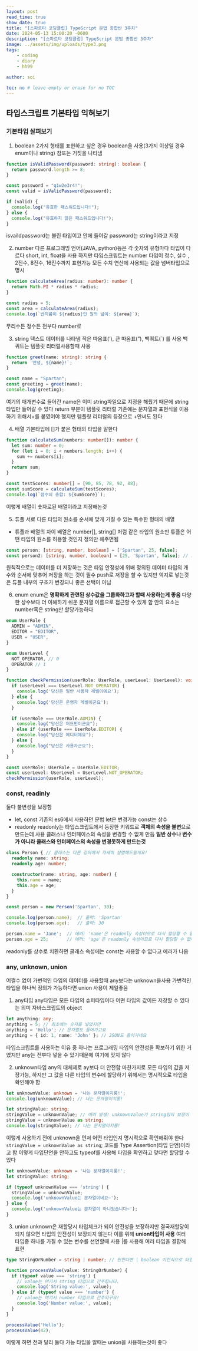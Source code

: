 ```yaml
---
layout: post
read_time: true
show_date: true
title: "[스파르타 코딩클럽] TypeScript 문법 종합반 3주차"
date: 2024-05-13 15:00:20 -0600
description: "[스파르타 코딩클럽] TypeScript 문법 종합반 3주차"
image: ../assets/img/uploads/type3.png
tags: 
    - coding
    - diary
    - hh99
 
author: soi

toc: no # leave empty or erase for no TOC
---
```


## 타입스크립트 기본타입 익혀보기 

### 기본타입 살펴보기 
1. boolean
2가지 형태를 표현하고 싶은 경우 boolean을 사용(3가지 이상일 경우 enum이나 string)
참또는 거짓을 나타냄
```typescript
function isValidPassword(password: string): boolean {
  return password.length >= 8;
}

const password = "q1w2e3r4!";
const valid = isValidPassword(password);

if (valid) {
  console.log("유효한 패스워드입니다!");
} else {
  console.log("유효하지 않은 패스워드입니다!");
}
```
isvaildpassword는 불린 타입이고 안에 들어갈 password는 string이라고 지정

2. number
다른 프로그래밍 언어(JAVA, python)등은 각 숫자의 유형마다 타입이 다르다 
short, int, float을 사용
하지만 타입스크립트는 number 타입이 정수, 실수 , 2진수, 8진수, 16진수까지 표현가능
모든 수치 연산에 사용되는 값을 넘버타입으로 명시
```typescript
function calculateArea(radius: number): number {
  return Math.PI * radius * radius;
}

const radius = 5;
const area = calculateArea(radius);
console.log(`반지름이 ${radius}인 원의 넓이: ${area}`);
```
무리수든 정수든 전부다 number로

3. string
텍스트 데이터를 나타냄 작은 따옴표(’), 큰 따옴표(”), 백쿼트(`) 를 사용
백쿼트는 템플릿 리터럴사용할때 사용
``` typescript
function greet(name: string): string {
  return `안녕, ${name}!`;
}

const name = "Spartan";
const greeting = greet(name);
console.log(greeting);
```
여기의 매개변수로 들어간 name은 이미 string파일으로 지정을 해줬기 때문에 string타입만 들어갈 수 있다 
return 부분이 템플릿 리터럴
기존에는 문자열과 표현식을 이용하기 위해서+를 붙였어야 했지만 템플릿 리터럴의 등장으로 +안써도 된다 

4. 배열
기본타입에 []가 붙은 형태의 타입을 말한다 
```typescript
function calculateSum(numbers: number[]): number {
  let sum: number = 0;
  for (let i = 0; i < numbers.length; i++) {
    sum += numbers[i];
  }
  return sum;
}

const testScores: number[] = [90, 85, 78, 92, 88];
const sumScore = calculateSum(testScores);
console.log(`점수의 총합: ${sumScore}`);
```
이렇게 배열이 숫자로된 배열이라고 지정해논것

5. 튜플
서로 다른 타입의 원소를 순서에 맞게 가질 수 있는 특수한 형태의 배열
- 튜플과 배열의 차이 
배열은 number[], string[] 처럼 같은 타입의 원소만
 튜플은 어떤 타입의 원소를 허용할 것인지 정의만 해주면됨
 
```typescript
const person: [string, number, boolean] = ['Spartan', 25, false];
const person2: [string, number, boolean] = [25, 'Spartan', false]; // 오류!
```
원칙적으로는 데이터를 더 저장하는 것은 타입 안정성에 위배
정의된 데이터 타입의 개수와 순서에 맞추어 저장을 하는 것이 필수
push로 저장을 할 수 있지만 억지로 넣는것은 튜플 내부의 구조가 변경되니 좋은 선택이 아님

6. enum
enum은 **명확하게 관련된 상수값을 그룹화하고자 할때 사용하는게 좋음**
다양한 상수보다 더 이해하기 쉬운 문자열 이름으로 접근할 수 있게 함
안의 요소는 number혹은 string만 할당가능하다 
```typescript
enum UserRole {
  ADMIN = "ADMIN",
  EDITOR = "EDITOR",
  USER = "USER",
}

enum UserLevel {
  NOT_OPERATOR, // 0
  OPERATOR // 1
}

function checkPermission(userRole: UserRole, userLevel: UserLevel): void {
  if (userLevel === UserLevel.NOT_OPERATOR) {
    console.log('당신은 일반 사용자 레벨이에요');
  } else {
    console.log('당신은 운영자 레벨이군요');
  } 

  if (userRole === UserRole.ADMIN) {
    console.log("당신은 어드민이군요");
  } else if (userRole === UserRole.EDITOR) {
    console.log("당신은 에디터에요");
  } else {
    console.log("당신은 사용자군요");
  }
}

const userRole: UserRole = UserRole.EDITOR;
const userLevel: UserLevel = UserLevel.NOT_OPERATOR;
checkPermission(userRole, userLevel);
```

### const, readinly
둘다 불변성을 보장함
- let, const
기존의 es6에서 사용하던 문법 let은 변경가능 const는 상수
- readonly
readonly는 타입스크립트에서 등장한 키워드로 **객체의 속성을 불변**으로 만드는데 사용
클래스나 인터페이스의 속성을 변경할 수 없게 만듬
**일반 상수나 변수가 아니라 클래스와 인터페이스의 속성을 변경못하게 만드는것**
```typescript
class Person { // 클래스는 다른 강의에서 자세히 설명해드릴게요!
  readonly name: string;
  readonly age: number;

  constructor(name: string, age: number) {
    this.name = name;
    this.age = age;
  }
}

const person = new Person('Spartan', 30);

console.log(person.name);  // 출력: 'Spartan'
console.log(person.age);   // 출력: 30

person.name = 'Jane';  // 에러: 'name'은 readonly 속성이므로 다시 할당할 수 없어요!
person.age = 25;       // 에러: 'age'은 readonly 속성이므로 다시 할당할 수 없어요!
```
readonly를 상수로 치환하면 클래스 속성에는 const는 사용할 수 없다고 에러가 나옴

### any, unknown, union
어쩔수 없이 가변적인 타입의 데이터를 사용할때 any보다는 unknown을사용
가변적인 타입을 하나씩 정의가 가능하다면 union 사용이 제일좋음

1. any타입
any타입은 모든 타입의 슈퍼타입이다  어떤 타입의 값이든 저장할 수 있다는 의미 
자바스크립트의 object
```typescript
let anything: any;
anything = 5; // 최초에는 숫자를 넣었지만
anything = 'Hello'; // 문자열도 들어가고요
anything = { id: 1, name: 'John' }; // JSON도 들어가네요
```
타입스크립트를 사용하는 이유 중 하나는 프로그래밍 타입의 안전성을 확보하기 위한 거였지만 any는 전부다 넣을 수 있기때문에 여기에 맞지 않다 

2. unknown타입
any의 대체제로 ay보다 더 안전함 
마찬가지로 모든 타입의 값을 저장가능, 하지만 그 값을 다른 타입의 변수에 할당하기 위해서는 명시적으로 타입을 확인해야 함
```typescript
let unknownValue: unknown = '나는 문자열이지롱!';
console.log(unknownValue); // 나는 문자열이지롱!

let stringValue: string;
stringValue = unknownValue; // 에러 발생! unknownValue가 string임이 보장이 안되기 때문!
stringValue = unknownValue as string;
console.log(stringValue); // 나는 문자열이지롱!
```
이렇게 사용하기 전에 unknown을 먼저 어떤 타입인지 명시적으로 확인해줘야 한다 
`stringValue = unknownValue as string`; 코드를 Type Assertion(타입 단언)이라고 함
이렇게 타입단언을 안하고도 typeof를 사용해 타입을 확인하고 맞다면 할당할 수 있다 
```typescript
let unknownValue: unknown = '나는 문자열이지롱!';
let stringValue: string;

if (typeof unknownValue === 'string') {
  stringValue = unknownValue;
  console.log('unknownValue는 문자열이네요~');
} else {
  console.log('unknownValue는 문자열이 아니었습니다~');
}
```

3. union
unknown은 재할당시 타입체크가 되어 안전성을 보장하지만 결국재할당이 되지 않으면 타입의 안전성이 보장되지 않는다 
이를 위해 **union타입이 사용**
여러 타입중 하나를 가질 수 있는 변수를 선언할때 사용  |를 사용해 여러 타입을 결합해 표현
```typescript
type StringOrNumber = string | number; // 원한다면 | boolean 이런식으로 타입 추가가 가능해요!

function processValue(value: StringOrNumber) {
  if (typeof value === 'string') {
    // value는 여기서 string 타입으로 간주됩니다.
    console.log('String value:', value);
  } else if (typeof value === 'number') {
    // value는 여기서 number 타입으로 간주되구요!
    console.log('Number value:', value);
  }
}

processValue('Hello');
processValue(42);
```
이렇게 하면 전과 달리 둘다 가능
타입을 알때는 union을 사용하는것이 좋다 
